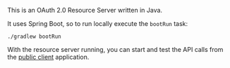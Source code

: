 This is an OAuth 2.0 Resource Server written in Java.

It uses Spring Boot, so to run locally execute the `bootRun` task:

```shell
./gradlew bootRun
```

With the resource server running, you can start and test the API calls from the [public client](../client) application.